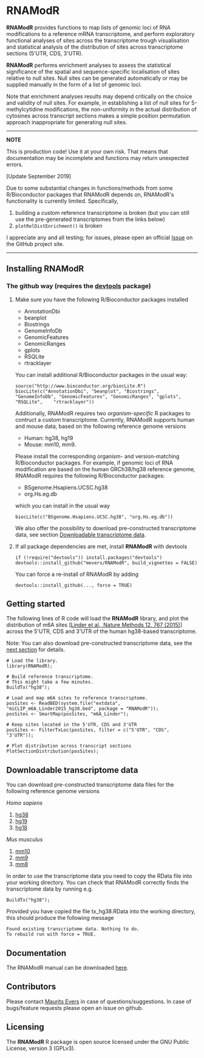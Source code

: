 # RNAModR

**RNAModR** provides functions to map lists of genomic loci of RNA modifications 
to a reference mRNA transcriptome, and perform exploratory functional analyses of
sites across the transcriptome trough visualisation and statistical analysis of
the distribution of sites across transcriptome sections (5'UTR, CDS, 3'UTR).

**RNAModR** performs enrichment analyses to assess the statistical significance of
the spatial and sequence-specific localisation of sites relative to null sites.
Null sites can be generated automatically or may be supplied manually in the form
of a list of genomic loci.

Note that enrichment analyses results may depend critically on the choice and validity 
of null sites. For example, in establishing a list of null sites for 5-methylcytidine 
modifications, the non-uniformity in the actual distribution of cytosines across 
transcript sections makes a simple position permutation approach inappropriate for 
generating null sites.


---

**NOTE**

This is production code! Use it at your own risk. That means that documentation may be incomplete and functions may return unexpected errors. 

[Update September 2019]

Due to some substantial changes in functions/methods from some R/Bioconductor packages that RNAModR depends on, RNAModR's functionality is currently limited. Specifically,

1. building a custom reference transcriptome is broken (but you can still use the pre-generated transcriptomes from the links below)
2. `plotRelDistEnrichment()` is broken

I appreciate any and all testing; for issues, please open an official [Issue](https://github.com/mevers/RNAModR/issues/new) on the GitHub project site.

---


## Installing RNAModR 

### The github way (requires the [devtools](https://github.com/hadley/devtools) package)

1. Make sure you have the following R/Bioconductor packages installed
 
    * AnnotationDbi
    * beanplot
    * Biostrings
    * GenomeInfoDb
    * GenomicFeatures
    * GenomicRanges
    * gplots
    * RSQLite
    * rtracklayer

    You can install additional R/Bioconductor packages in the usual way:
   
    ```{r}
    source("http://www.bioconductor.org/biocLite.R")
    biocLite(c("AnnotationDbi", "beanplot", "Biostrings", "GenomeInfoDb", "GenomicFeatures", "GenomicRanges", "gplots", "RSQLite",    "rtracklayer"))
    ```
   
    Additionally, RNAModR requires two _organism-specific_ R packages to contruct a custom transcriptome. Currently, RNAModR    supports human and mouse data, based on the following reference genome versions
   
     * Human: hg38, hg19
     * Mouse: mm10, mm9.
   
    Please install the corresponding organism- and version-matching R/Bioconductor packages. For example, if genomic loci of RNA modification are based on the human GRCh38/hg38 reference genome,
    RNAModR requires the following R/Bioconductor packages:
   
     * BSgenome.Hsapiens.UCSC.hg38
     * org.Hs.eg.db
   
    which you can install in the usual way

    ```{r}
    biocLite(c("BSgenome.Hsapiens.UCSC.hg38", "org.Hs.eg.db"))
    ```

    We also offer the possibility to download pre-constructed transcriptome data, see section [Downloadable transcriptome data](#downloadTx).


2. If all package dependencies are met, install **RNAModR** with devtools

    ```{r}
    if (!require("devtools")) install.packages("devtools")
    devtools::install_github("mevers/RNAModR", build_vignettes = FALSE)
    ```

    You can force a re-install of RNAModR by adding 

    ```{r} 
    devtools::install_github(..., force = TRUE)
    ```

## Getting started
The following lines of R code will load the **RNAModR** library, and plot the distribution of m6A sites [[Linder et al., Nature Methods 12, 767 (2015)](http://www.nature.com/nmeth/journal/v12/n8/abs/nmeth.3453.html)] across the 5'UTR, CDS and 3'UTR of the human hg38-based transcriptome.

Note: You can also download pre-constructed transcriptome data, see the [next section](#downloadTx) for details.

```{r}
# Load the library.
library(RNAModR);

# Build reference transcriptome.
# This might take a few minutes.
BuildTx("hg38");

# Load and map m6A sites to reference transcriptome.
posSites <- ReadBED(system.file("extdata", "miCLIP_m6A_Linder2015_hg38.bed", package = "RNAModR"));
posSites <- SmartMap(posSites, "m6A_Linder");

# Keep sites located in the 5'UTR, CDS and 3'UTR
posSites <- FilterTxLoc(posSites, filter = c("5'UTR", "CDS", "3'UTR"));

# Plot distribution across transcript sections
PlotSectionDistribution(posSites);
```

## Downloadable transcriptome data<a name="downloadTx"></a>
You can download pre-constructed transcriptome data files for the following reference genome versions

*Homo sapiens*

1. [hg38](https://drive.google.com/open?id=0B5_hfxBdKWHRVlBCTUlSazJfaWs)
2. [hg19](https://drive.google.com/open?id=0B5_hfxBdKWHRemRwMUtoa1ZnNVE)
3. [hg18](https://drive.google.com/open?id=0B5_hfxBdKWHRZ3ZqdXpVN0VmWlU)

*Mus musculus*

1. [mm10](https://drive.google.com/open?id=0B5_hfxBdKWHRYzliNkotN1NwSTQ)
2. [mm9](https://drive.google.com/open?id=0B5_hfxBdKWHRdkNSMmNleVJUSm8)
3. [mm8](https://drive.google.com/open?id=0B5_hfxBdKWHRMmN5WGRsRkpWcWc)

In order to use the transcriptome data you need to copy the RData file into your working directory.
You can check that RNAModR correctly finds the transcriptome data by running e.g.

```{r}
BuildTx("hg38");
```

Provided you have copied the file tx_hg38.RData into the working directory, this should produce the following message

```
Found existing transcriptome data. Nothing to do.
To rebuild run with force = TRUE.
``` 

## Documentation

The RNAModR manual can be downloaded [here](doc/RNAModR-manual.pdf).


## Contributors

Please contact [Maurits Evers](mailto:maurits.evers@anu.edu.au "Email Maurits Evers") in case of questions/suggestions.
In case of bugs/feature requests please open an issue on github.

## Licensing

The **RNAModR** R package is open source licensed under the 
GNU Public License, version 3 (GPLv3).

